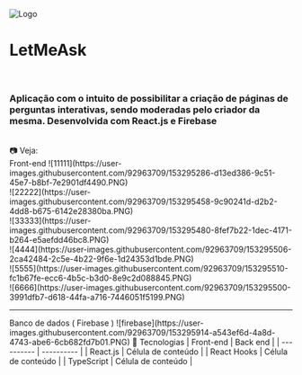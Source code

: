 ![Logo](https://user-images.githubusercontent.com/92963709/153295151-f0bbe872-624b-46db-b495-54f659ca5c46.png)
<br>
<h1>LetMeAsk</h1>
<br>
<h3>Aplicação com o intuito de possibilitar a criação de páginas de perguntas interativas, sendo moderadas pelo criador da mesma. Desenvolvida com React.js e Firebase</h3>
<br>
📷 Veja:
<br>
Front-end
![11111](https://user-images.githubusercontent.com/92963709/153295286-d13ed386-9c51-45e7-b8bf-7e2901df4490.PNG)
<br>
![22222](https://user-images.githubusercontent.com/92963709/153295458-9c90241d-d2b2-4dd8-b675-6142e28380ba.PNG)
<br>
![33333](https://user-images.githubusercontent.com/92963709/153295480-8fef7b22-1dec-4171-b264-e5aefdd46bc8.PNG)
<br>
![4444](https://user-images.githubusercontent.com/92963709/153295506-2ca42484-2c5e-4b22-9f6e-1d24353d1bde.PNG)
<br>
![5555](https://user-images.githubusercontent.com/92963709/153295510-fc1b67fe-ecc6-4b5c-b3d0-8e9c2d088845.PNG)
<br>
![6666](https://user-images.githubusercontent.com/92963709/153295500-3991dfb7-d618-44fa-a716-7446051f5199.PNG)
<hr/>
Banco de dados ( Firebase )
![firebase](https://user-images.githubusercontent.com/92963709/153295914-a543ef6d-4a8d-4743-abe6-6cb682fd7b01.PNG)
🚀 Tecnologias
|  Front-end  |  Back end  |
|  ---------- | ---------- |
|   React.js  |  Célula de conteúdo |
| React Hooks |  Célula de conteúdo |
| TypeScript  |  Célula de conteúdo |
